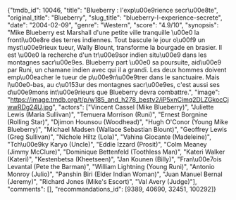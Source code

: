 {"tmdb_id": 10046, "title": "Blueberry : l'exp\u00e9rience secr\u00e8te", "original_title": "Blueberry", "slug_title": "blueberry-l-experience-secrete", "date": "2004-02-09", "genre": "Western", "score": "4.9/10", "synopsis": "Mike Blueberry est Marshall d'une petite ville tranquille \u00e0 la fronti\u00e8re des terres indiennes. Tout bascule le jour o\u00f9 un myst\u00e9rieux tueur, Wally Blount, transforme la bourgade en brasier. Il est \u00e0 la recherche d'un tr\u00e9sor indien situ\u00e9 dans les montagnes sacr\u00e9es. Blueberry part \u00e0 sa poursuite, aid\u00e9 par Runi, un chamane indien avec qui il a grandi. Les deux hommes doivent emp\u00eacher le tueur de p\u00e9n\u00e9trer dans le sanctuaire. Mais l\u00e0-bas, au c\u0153ur des montagnes sacr\u00e9es, c'est aussi ses d\u00e9mons int\u00e9rieurs que Blueberry devra combattre.", "image": "https://image.tmdb.org/t/p/w185_and_h278_bestv2/iP5xnCimq2DLZGkocCjwwRDg24U.jpg", "actors": ["Vincent Cassel (Mike Blueberry)", "Juliette Lewis (Maria Sullivan)", "Temuera Morrison (Runi)", "Ernest Borgnine (Rolling Star)", "Djimon Hounsou (Woodhead)", "Hugh O'Conor (Young Mike Blueberry)", "Michael Madsen (Wallace Sebastian Blount)", "Geoffrey Lewis (Greg Sullivan)", "Nichole Hiltz (Lola)", "Vahina Giocante (Madeleine)", "Tch\u00e9ky Karyo (Uncle)", "Eddie Izzard (Prosit)", "Colm Meaney (Jimmy McClure)", "Dominique Bettenfeld (Toothless Man)", "Kateri Walker (Kateri)", "Kestenbetsa (Kheetseen)", "Jan Kounen (Billy)", "Fran\u00e7ois Levantal (Pete the Barman)", "William Lightning (Young Runi)", "Antonio Monroy (Julio)", "Panshin Biri (Elder Indian Woman)", "Juan Manuel Bernal (Jeremy)", "Richard Jones (Mike's Escort)", "Val Avery (Judge)"], "comments": [], "recommandations_id": [9389, 40690, 32451, 100292]}